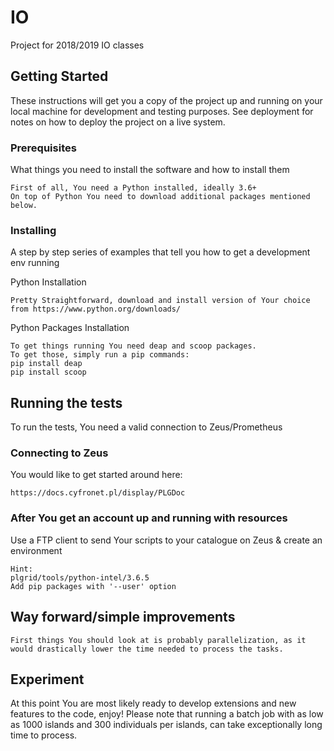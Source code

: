# IO

Project for 2018/2019 IO classes

## Getting Started

These instructions will get you a copy of the project up and running on your local machine for development and testing purposes. See deployment for notes on how to deploy the project on a live system.

### Prerequisites

What things you need to install the software and how to install them

```
First of all, You need a Python installed, ideally 3.6+
On top of Python You need to download additional packages mentioned below.
```

### Installing

A step by step series of examples that tell you how to get a development env running

Python Installation

```
Pretty Straightforward, download and install version of Your choice from https://www.python.org/downloads/
```

Python Packages Installation

```
To get things running You need deap and scoop packages.
To get those, simply run a pip commands:
pip install deap
pip install scoop
```


## Running the tests

To run the tests, You need a valid connection to Zeus/Prometheus

### Connecting to Zeus

You would like to get started around here: 

```
https://docs.cyfronet.pl/display/PLGDoc
```

### After You get an account up and running with resources

Use a FTP client to send Your scripts to your catalogue on Zeus & create an environment

```
Hint: 
plgrid/tools/python-intel/3.6.5
Add pip packages with '--user' option
```

## Way forward/simple improvements
```
First things You should look at is probably parallelization, as it would drastically lower the time needed to process the tasks.
```

## Experiment

At this point You are most likely ready to develop extensions and new features to the code, enjoy!
Please note that running a batch job with as low as 1000 islands and 300 individuals per islands, can take exceptionally long time to process.

